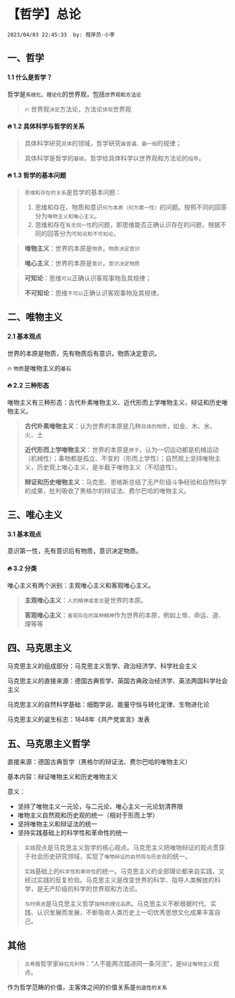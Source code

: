 # 【哲学】总论

`2023/04/03 22:45:33  by: 程序员·小李`

## 一、哲学

#### 1.1 什么是哲学？

哲学是`系统化、理论化`的世界观，包括`世界观和方法论`

> 🔥 世界观`决定`方法论，方法论`体现`世界观


#### 🔥 1.2 具体科学与哲学的关系

> 具体科学研究`具体`的领域，哲学研究`最普遍、最一般`的规律；
> 
> 具体科学是哲学的`基础`，哲学给具体科学以世界观和方法论的`指导`。


####  🔥 1.3 哲学的基本问题

> `思维和存在的关系`是哲学的基本问题：
>
> 1. 思维和存在、物质和意识`何为本原（何为第一性）`的问题。按照不同的回答分为`唯物主义和唯心主义`。
> 2. 思维和存在`有无同一性`的问题，即思维能否正确认识存在的问题，根据不同的回答分为`可知论和不可知论`。

> **唯物主义**：世界的本原是`物质`，`物质决定意识`
>
> **唯心主义**：世界的本原是`意识`，`意识决定物质`

> **可知论**：思维`可以`正确认识客观事物及其规律；
>
> **不可知论**：思维`不可以`正确认识客观事物及其规律。


## 二、唯物主义

#### 2.1 基本观点

世界的本原是物质，先有物质后有意识，物质决定意识。

 🔥 `物质`是唯物主义的`基石`


#### 🔥 2.2 三种形态

唯物主义有三种形态：古代朴素唯物主义、近代形而上学唯物主义、辩证和历史唯物主义。

> **古代朴素唯物主义**：认为世界的本原是几种`具体的物质`，如金、木、水、火、土
>
> **近代形而上学唯物主义**：世界的本原是`原子`，认为一切运动都是机械运动（机械性）；事物都是孤立、不变的（形而上学性）；自然观上坚持唯物主义，历史观上唯心主义，是半截子唯物主义（不彻底性）。
>
> **辩证和历史唯物主义**：马克思、恩格斯总结了无产阶级斗争经验和自然科学的成果，批判吸收了黑格尔的辩证法、费尔巴哈的唯物主义。



## 三、唯心主义

#### 3.1 基本观点

意识第一性，先有意识后有物质，意识决定物质。


#### 🔥 3.2 分类

唯心主义有两个派别：主观唯心主义和客观唯心主义。

> **主观唯心主义**：`人的精神或意志`是世界的本原。
>
> **客观唯心主义**：`客观存在的某种精神`作为世界的本原，例如上帝、命运、道、理等等


## 四、马克思主义

马克思主义的组成部分：马克思主义哲学、政治经济学、科学社会主义

马克思主义的直接来源：德国古典哲学、英国古典政治经济学、英法两国科学社会主义

马克思主义的自然科学基础：细胞学说、能量守恒与转化定律、生物进化论

马克思主义的诞生标志：1848年《共产党宣言》发表


## 五、马克思主义哲学

直接来源：德国古典哲学（黑格尔的辩证法、费尔巴哈的唯物主义）

基本内容：辩证唯物主义和历史唯物主义

意义：
* 坚持了唯物主义一元论，与二元论、唯心主义一元论划清界限
* 唯物主义自然观和历史观的统一（相对于形而上学）
* 坚持唯物主义和辩证法的统一
* 坚持实践基础上的科学性和革命性的统一

>`实践`观点是马克思主义哲学的核心观点。马克思主义把唯物辩证的观点贯穿于社会历史研究领域，实现了`唯物辩证的自然观与历史观`的统一。
>
> `实践`基础上的`科学性和革命性`的统一。马克思主义的全部理论都来自实践，又经过实践的反复检验。马克思主义是改变世界的科学、指导人类解放的科学，是无产阶级的科学的世界观和方法论。
>
>`与时俱进`是马克思主义哲学`独特的理论品质`。马克思主义不断根据时代、实践、认识发展而发展，不断吸收人类历史上一切优秀思想文化成果丰富自己。

## 其他

> `古希腊`哲学家`赫拉克利特`：“人不能两次踏进同一条河流”，是`辩证唯物主义`观点。

作为哲学范畴的价值，主客体之间的价值关系是`创造性的关系`